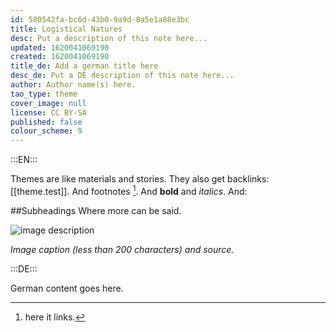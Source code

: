 ```yaml
---
id: 580542fa-bc6d-43b0-9a9d-8a5e1a88e3bc
title: Logistical Natures
desc: Put a description of this note here...
updated: 1620041069190
created: 1620041069190
title_de: Add a german title here
desc_de: Put a DE description of this note here...
author: Author name(s) here.
tao_type: theme
cover_image: null
license: CC BY-SA
published: false
colour_scheme: 9
---
```


:::EN:::

Themes are like materials and stories. They also get backlinks: [[theme.test]].
And footnotes [^footnote1].
And **bold** and _italics_.
And:

##Subheadings
Where more can be said.

![image description](/images/example/MfN-HBSB-Nr97.png)

_Image caption (less than 200 characters) and source._

<!-- Notes for us -->

[^footnote1]: here it links.

:::DE:::

German content goes here.
